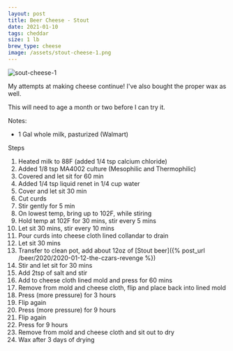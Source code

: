```yaml
---
layout: post
title: Beer Cheese - Stout
date: 2021-01-10
tags: cheddar
size: 1 lb
brew_type: cheese
image: /assets/stout-cheese-1.png
---
```

![sout-cheese-1](/brewlog/assets/stout-cheese-1.png)

My attempts at making cheese continue! I've also bought the proper wax as well.

This will need to age a month or two before I can try it.

Notes:
- 1 Gal whole milk, pasturized (Walmart)

Steps 
1. Heated milk to 88F (added 1/4 tsp calcium chloride)
2. Added 1/8 tsp MA4002 culture (Mesophilic and Thermophilic)
3. Covered and let sit for 60 min
4. Added 1/4 tsp liquid renet in 1/4 cup water
5. Cover and let sit 30 min
6. Cut curds
7. Stir gently for 5 min
8. On lowest temp, bring up to 102F, while stiring
9. Hold temp at 102F for 30 mins, stir every 5 mins
10. Let sit 30 mins, stir every 10 mins
11. Pour curds into cheese cloth lined collandar to drain
12. Let sit 30 mins
13. Transfer to clean pot, add about 12oz of [Stout beer]({% post_url /beer/2020/2020-01-12-the-czars-revenge %})
14. Stir and let sit for 30 mins
15. Add 2tsp of salt and stir
16. Add to cheese cloth lined mold and press for 60 mins
17. Remove from mold and cheese cloth, flip and place back into lined mold
18. Press (more pressure) for 3 hours
19. Flip again
20. Press (more pressure) for 9 hours
21. Flip again
22. Press for 9 hours
23. Remove from mold and cheese cloth and sit out to dry
24. Wax after 3 days of drying
